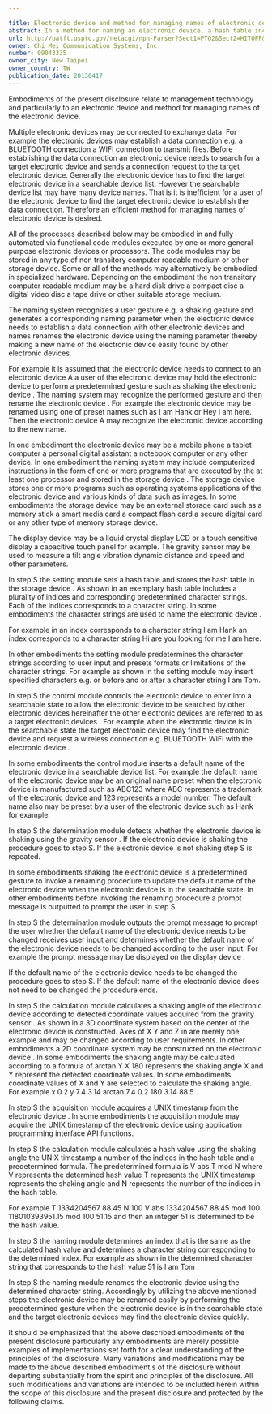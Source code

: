 ```yaml
---

title: Electronic device and method for managing names of electronic device
abstract: In a method for naming an electronic device, a hash table including indices and corresponding character strings is preset. The electronic device is controlled to enter into a searchable state, and inserts a default name of the electronic device in a searchable device list. A shaking angle of the electronic device is calculated according to detected coordinate values acquired from a gravity sensor, when the electronic device is shaking in the searchable state and the default name needs to be changed. A hash value is calculated using the shaking angle, a UNIX timestamp, a number of the indices in the hash table, and a predetermined formula. The method further determines an index that is the same as the hash value, determines a character string corresponding to the determined index, and renames the electronic device using the determined character string.
url: http://patft.uspto.gov/netacgi/nph-Parser?Sect1=PTO2&Sect2=HITOFF&p=1&u=%2Fnetahtml%2FPTO%2Fsearch-adv.htm&r=1&f=G&l=50&d=PALL&S1=09043335&OS=09043335&RS=09043335
owner: Chi Mei Communication Systems, Inc.
number: 09043335
owner_city: New Taipei
owner_country: TW
publication_date: 20130417
---
```

Embodiments of the present disclosure relate to management technology and particularly to an electronic device and method for managing names of the electronic device.

Multiple electronic devices may be connected to exchange data. For example the electronic devices may establish a data connection e.g. a BLUETOOTH connection a WIFI connection to transmit files. Before establishing the data connection an electronic device needs to search for a target electronic device and sends a connection request to the target electronic device. Generally the electronic device has to find the target electronic device in a searchable device list. However the searchable device list may have many device names. That is it is inefficient for a user of the electronic device to find the target electronic device to establish the data connection. Therefore an efficient method for managing names of electronic device is desired.

All of the processes described below may be embodied in and fully automated via functional code modules executed by one or more general purpose electronic devices or processors. The code modules may be stored in any type of non transitory computer readable medium or other storage device. Some or all of the methods may alternatively be embodied in specialized hardware. Depending on the embodiment the non transitory computer readable medium may be a hard disk drive a compact disc a digital video disc a tape drive or other suitable storage medium.

The naming system recognizes a user gesture e.g. a shaking gesture and generates a corresponding naming parameter when the electronic device needs to establish a data connection with other electronic devices and names renames the electronic device using the naming parameter thereby making a new name of the electronic device easily found by other electronic devices.

For example it is assumed that the electronic device needs to connect to an electronic device A a user of the electronic device may hold the electronic device to perform a predetermined gesture such as shaking the electronic device . The naming system may recognize the performed gesture and then rename the electronic device . For example the electronic device may be renamed using one of preset names such as I am Hank or Hey I am here. Then the electronic device A may recognize the electronic device according to the new name.

In one embodiment the electronic device may be a mobile phone a tablet computer a personal digital assistant a notebook computer or any other device. In one embodiment the naming system may include computerized instructions in the form of one or more programs that are executed by the at least one processor and stored in the storage device . The storage device stores one or more programs such as operating systems applications of the electronic device and various kinds of data such as images. In some embodiments the storage device may be an external storage card such as a memory stick a smart media card a compact flash card a secure digital card or any other type of memory storage device.

The display device may be a liquid crystal display LCD or a touch sensitive display a capacitive touch panel for example. The gravity sensor may be used to measure a tilt angle vibration dynamic distance and speed and other parameters.

In step S the setting module sets a hash table and stores the hash table in the storage device . As shown in an exemplary hash table includes a plurality of indices and corresponding predetermined character strings. Each of the indices corresponds to a character string. In some embodiments the character strings are used to name the electronic device .

For example in an index corresponds to a character string I am Hank an index corresponds to a character string Hi are you looking for me I am here. 

In other embodiments the setting module predetermines the character strings according to user input and presets formats or limitations of the character strings. For example as shown in the setting module may insert specified characters e.g. or before and or after a character string I am Tom. 

In step S the control module controls the electronic device to enter into a searchable state to allow the electronic device to be searched by other electronic devices hereinafter the other electronic devices are referred to as a target electronic devices . For example when the electronic device is in the searchable state the target electronic device may find the electronic device and request a wireless connection e.g. BLUETOOTH WIFI with the electronic device .

In some embodiments the control module inserts a default name of the electronic device in a searchable device list. For example the default name of the electronic device may be an original name preset when the electronic device is manufactured such as ABC123 where ABC represents a trademark of the electronic device and 123 represents a model number. The default name also may be preset by a user of the electronic device such as Hank for example.

In step S the determination module detects whether the electronic device is shaking using the gravity sensor . If the electronic device is shaking the procedure goes to step S. If the electronic device is not shaking step S is repeated.

In some embodiments shaking the electronic device is a predetermined gesture to invoke a renaming procedure to update the default name of the electronic device when the electronic device is in the searchable state. In other embodiments before invoking the renaming procedure a prompt message is outputted to prompt the user in step S.

In step S the determination module outputs the prompt message to prompt the user whether the default name of the electronic device needs to be changed receives user input and determines whether the default name of the electronic device needs to be changed according to the user input. For example the prompt message may be displayed on the display device .

If the default name of the electronic device needs to be changed the procedure goes to step S. If the default name of the electronic device does not need to be changed the procedure ends.

In step S the calculation module calculates a shaking angle of the electronic device according to detected coordinate values acquired from the gravity sensor . As shown in a 3D coordinate system based on the center of the electronic device is constructed. Axes of X Y and Z in are merely one example and may be changed according to user requirements. In other embodiments a 2D coordinate system may be constructed on the electronic device . In some embodiments the shaking angle may be calculated according to a formula of arctan Y X 180 represents the shaking angle X and Y represent the detected coordinate values. In some embodiments coordinate values of X and Y are selected to calculate the shaking angle. For example x 0.2 y 7.4 3.14 arctan 7.4 0.2 180 3.14 88.5 .

In step S the acquisition module acquires a UNIX timestamp from the electronic device . In some embodiments the acquisition module may acquire the UNIX timestamp of the electronic device using application programming interface API functions.

In step S the calculation module calculates a hash value using the shaking angle the UNIX timestamp a number of the indices in the hash table and a predetermined formula. The predetermined formula is V abs T mod N where V represents the determined hash value T represents the UNIX timestamp represents the shaking angle and N represents the number of the indices in the hash table.

For example T 1334204567 88.45 N 100 V abs 1334204567 88.45 mod 100 118010393951.15 mod 100 51.15 and then an integer 51 is determined to be the hash value.

In step S the naming module determines an index that is the same as the calculated hash value and determines a character string corresponding to the determined index. For example as shown in the determined character string that corresponds to the hash value 51 is I am Tom . 

In step S the naming module renames the electronic device using the determined character string. Accordingly by utilizing the above mentioned steps the electronic device may be renamed easily by performing the predetermined gesture when the electronic device is in the searchable state and the target electronic devices may find the electronic device quickly.

It should be emphasized that the above described embodiments of the present disclosure particularly any embodiments are merely possible examples of implementations set forth for a clear understanding of the principles of the disclosure. Many variations and modifications may be made to the above described embodiment s of the disclosure without departing substantially from the spirit and principles of the disclosure. All such modifications and variations are intended to be included herein within the scope of this disclosure and the present disclosure and protected by the following claims.

